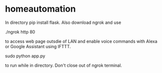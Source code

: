 # homeautomation

In directory pip install flask. Also download ngrok and use 

./ngrok http 80

to access web page outsdie of LAN and enable voice commands with Alexa or Google Assistant using IFTTT. 

sudo python app.py 

to run while in directory. Don't close out of ngrok terminal.
